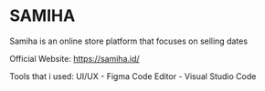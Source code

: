 # SAMIHA
Samiha is an online store platform that focuses on selling dates

Official Website: https://samiha.id/

Tools that i used:
UI/UX - Figma
Code Editor - Visual Studio Code

